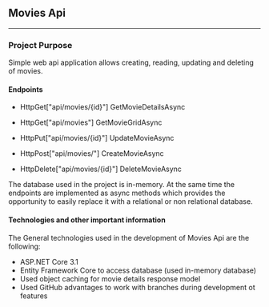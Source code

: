 ## Movies Api

----

### Project Purpose

Simple web api application allows creating, reading, updating and deleting of movies.  


#### Endpoints

  - HttpGet["api/movies/{id}"] GetMovieDetailsAsync

  - HttpGet["api/movies"] GetMovieGridAsync

  - HttpPut["api/movies/{id}"] UpdateMovieAsync

  - HttpPost["api/movies/"] CreateMovieAsync

  - HttpDelete["api/movies/{id}"] DeleteMovieAsync

The database used in the project is in-memory. At the same time the endpoints are implemented as async methods
which provides the opportunity to easily replace it with а relational or non relational database.


#### Technologies and other important information

The General technologies used in the development of Movies Api are the following:
  - ASP.NET Core 3.1
  - Entity Framework Core to access database (used in-memory database)
  - Used object caching for movie details response model
  - Used GitHub advantages to work with branches during development ot features
